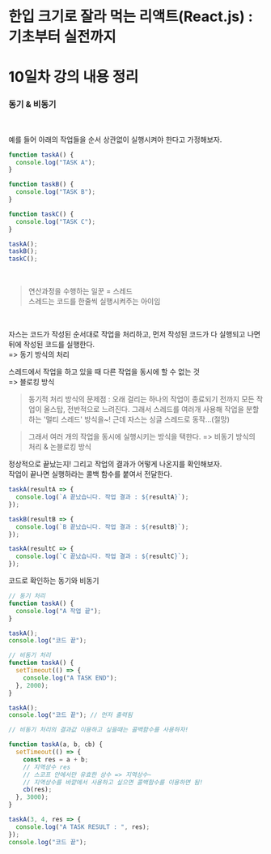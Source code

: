 # 한입 크기로 잘라 먹는 리액트(React.js) : 기초부터 실전까지

# 10일차 강의 내용 정리

### 동기 & 비동기

<br>

예를 들어 아래의 작업들을 순서 상관없이 실행시켜야 한다고 가정해보자.

```javascript
function taskA() {
  console.log("TASK A");
}

function taskB() {
  console.log("TASK B");
}

function taskC() {
  console.log("TASK C");
}

taskA();
taskB();
taskC();
```

<br>

> 연산과정을 수행하는 일꾼 = 스레드  
> 스레드는 코드를 한줄씩 실행시켜주는 아이임

<br>

자스는 코드가 작성된 순서대로 작업을 처리하고, 먼저 작성된 코드가 다 실행되고 나면 뒤에 작성된 코드를 실행한다.  
=> 동기 방식의 처리

스레드에서 작업을 하고 있을 때 다른 작업을 동시에 할 수 없는 것  
=> 블로킹 방식

> 동기적 처리 방식의 문제점 : 오래 걸리는 하나의 작업이 종료되기 전까지 모든 작업이 올스탑, 전반적으로 느려진다.
> 그래서 스레드를 여러개 사용해 작업을 분할 하는 '멀티 스레드' 방식을~!
> 근데 자스는 싱글 스레드로 동작...(절망)

> 그래서 여러 개의 작업을 동시에 실행시키는 방식을 택한다. => 비동기 방식의 처리 & 논블로킹 방식

정상적으로 끝났는지! 그리고 작업의 결과가 어떻게 나온지를 확인해보자.  
작업이 끝나면 실행하라는 콜백 함수를 붙여서 전달한다.

```javascript
taskA(resultA => {
  console.log(`A 끝났습니다. 작업 결과 : ${resultA}`);
});

taskB(resultB => {
  console.log(`B 끝났습니다. 작업 결과 : ${resultB}`);
});

taskA(resultC => {
  console.log(`C 끝났습니다. 작업 결과 : ${resultC}`);
});
```

코드로 확인하는 동기와 비동기

```javascript
// 동기 처리
function taskA() {
  console.log("A 작업 끝");
}

taskA();
console.log("코드 끝");

// 비동기 처리
function taskA() {
  setTimeout(() => {
    console.log("A TASK END");
  }, 2000);
}

taskA();
console.log("코드 끝"); // 먼저 출력됨
```

```javascript
// 비동기 처리의 결과값 이용하고 싶을때는 콜백함수를 사용하자!

function taskA(a, b, cb) {
  setTimeout(() => {
    const res = a + b;
    // 지역상수 res
    // 스코프 안에서만 유효한 상수 => 지역상수~
    // 지역상수를 바깥에서 사용하고 싶으면 콜백함수를 이용하면 됨!
    cb(res);
  }, 3000);
}

taskA(3, 4, res => {
  console.log("A TASK RESULT : ", res);
});
console.log("코드 끝");
```

```javascript
```

```javascript
```

```javascript
```

```javascript
```

```javascript
```

```javascript
```
